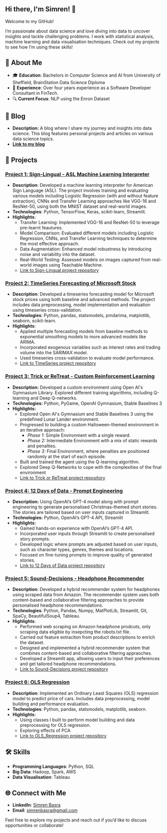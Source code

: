 ## Hi there, I'm Simren! 👋

Welcome to my GitHub! 

I’m passionate about data science and love diving into data to uncover insights and tackle challenging problems.
I work with statistical analysis, machine learning and data visualisation techniques. Check out my projects to see how I’m using these skills!

## 🧑 About Me
- 🎓 **Education**: Bachelors in Computer Science and AI from University of Sheffield, BrainStation Data Science Diploma
- 💼 **Experience**: Over four years experience as a Software Developer Consultant in FinTech.
- 🔍 **Current Focus**: NLP using the Enron Dataset

## 📝 Blog
- **Description:** A blog where I share my journey and insights into data science. This blog features personal projects and articles on various data science topics.
- [**Link to my blog**](https://simrenbasra.github.io/simys-blog/)

## 📂 Projects

### [Project 1: Sign-Lingual - ASL Machine Learning Interpreter](https://github.com/simrenbasra/Sign_Lingual)
- **Description**: Developed a machine learning interpreter for American Sign Language (ASL). The project involves training and evaluating various models including Logistic Regression (with and without feature extraction), CNNs and Transfer Learning approaches like VGG-16 and ResNet-50, using both the MNIST dataset and real-world images.
- **Technologies**: Python, TensorFlow, Keras, scikit-learn, Streamlit.
- **Highlights**:
  - Transfer Learning: Implemented VGG-16 and ResNet-50 to leverage pre-learnt feautures.
  - Model Comparison: Evaluated different models including Logistic Regression, CNNs, and Transfer Learning techniques to determine the most effective approach.
  - Data Augmentation: Enhanced model robustness by introducing noise and variability into the dataset.
  - Real-World Testing: Assessed models on images captured from real-world images using Teachable Machine.
  - [Link to Sign-Lingual project repository](https://github.com/simrenbasra/Sign_Lingual)

### [Project 2: TimeSeries Forecasting of Microsoft Stock](https://github.com/simrenbasra/timeseries)
- **Description**: Developed a timeseries forecasting model for Microsoft stock prices using both baseline and advanced methods. The project includes data preprocessing, model implementation and evaluation using timeseries cross-validation.
- **Technologies**: Python, pandas, statsmodels, pmdarima, matplotlib, seaborn, scikit-learn.
- **Highlights**:
  - Applied multiple forecasting models from baseline methods to exponential smoothing models to more advanced models like ARIMA.
  - Incorporated exogenous variables such as interest rates and trading volume into the SARIMAX model.
  - Used timeseries cross-validation to evaluate model performance.
  - [Link to TimeSeries project repository](https://github.com/simrenbasra/timeseries)

### [Project 3: Trick or ReTreat - Custom Reinforcement Learning](https://github.com/simrenbasra/Trick_Or_ReTreat)
- **Description:** Developed a custom environment using Open AI's Gymnasium Library. Explored different training algorithms, including Q-learning and Deep Q-networks.
- **Technologies:** Python, PyGame, OpenAI Gymnasium, Stable Baselines 3
- **Highlights:**
  - Explored Open AI's Gymnasium and Stable Baselines 3 using the predefined Lunar Lander environment.
  - Progressed to building a custom Halloween-themed environment in an iterative approach:
      - _Phase 1:_ Simple Environment with a single reward.
      - _Phase 2:_ Intermediate Environment with a mix of static rewards and penalties.
      - _Phase 3:_ Final Environment, where penalties are positioned randomly at the start of each episode.
  - Built and trained the agent using the Q-learning algorithm.
  - Explored Deep Q-Networks to cope with the complexities of the final environment
  - [Link to Trick or ReTreat project repository](https://github.com/simrenbasra/Trick_Or_ReTreat)

### [Project 4: 12 Days of Data - Prompt Engineering](https://github.com/simrenbasra/12_days_of_data)
- **Description:** Using OpenAI’s GPT-4 model along with prompt engineering to generate personalised Christmas-themed short stories. The stories are tailored based on user inputs captured in Streamlit.
- **Technologies:** Python, OpenAI’s GPT-4 API, Streamlit
- **Highlights:**
  - Gained hands-on experience with OpenAI’s GPT-4 API.
  - Incorporated user inputs through Streamlit to create personalised story prompts.
  - Developed logic where prompts are adjusted based on user inputs, such as character types, genres, themes and locations.
  - Focused on fine-tuning prompts to improve quality of generated stories.
  - [Link to 12 Days of Data project repository](https://github.com/simrenbasra/12_days_of_data)

### [Project 5: Sound-Decisions - Headphone Recommender](https://github.com/simrenbasra/sound-decisions)
- **Description**: Developed a hybrid recommender system for headphones using scraped data from Amazon. The recommender system uses both content-based and collaborative filtering approaches to provide personalised headphone recommendations.
- **Technologies**: Python, Pandas, Numpy, MatPlotLib, Streamlit, Git, SpaCy, BeautifulSoup4, Tableau.
- **Highlights**:
  - Performed web scraping on Amazon headphone prodcuts, only scraping data eligible by insepcting the robots.txt file.
  - Carried out feature extraciton from product descriptions to enrich the dataset.
  - Designed and implemented a hybrid recommender system that combines content-based and collaborative filtering appraoches.
  - Developed a Streamlit app, allowing users to input their preferences and get tailored headphone recommendations.
  - [Link to Sound-Decisions project repository](https://github.com/simrenbasra/sound-decisions)
    
### [Project 6: OLS Regression](https://github.com/simrenbasra/OLS_Regression)
- **Description**:  Implemented an Ordinary Least Squares (OLS) regression model to predict price of cars. Includes data preprocessing, model building and performance evaluation.
- **Technologies**: Python, pandas, statsmodels, matplotlib, seaborn.
- **Highlights**:
  - Using classes I built to perform model building and data preprocessing for OLS regression.
  - Exploring effects of PCA 
  - [Link to OLS_Regression project repository](https://github.com/simrenbasra/OLS_Regression)
    
## 🛠 Skills
- **Programming Languages**: Python, SQL
- **Big Data**: Hadoop, Spark, AWS
- **Data Visualisation**: Tableau

## 🌐 Connect with Me
- **LinkedIn**: [Simren Basra](https://www.linkedin.com/in/simrenbasra/)
- **Email**: simrenbasra@gmail.com

Feel free to explore my projects and reach out if you’d like to discuss opportunities or collaborate!
